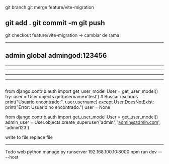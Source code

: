 git branch
git merge feature/vite-migration

git add .
git commit -m 
git push
-------------------------------------
git checkout feature/vite-migration  -> cambiar de rama

-------------------------------------
admin global
admingod:123456
-------------------------------------
-------------------------------------
-------------------------------------
-------------------------------------
-------------------------------------
-------------------------------------


from django.contrib.auth import get_user_model
User = get_user_model()
try:
    user = User.objects.get(username='test') # Buscar usuarios
    print("Usuario encontrado:", user.username)
except User.DoesNotExist:
    print("Error: Usuario no encontrado.")
    user = None



from django.contrib.auth import get_user_model
User = get_user_model()
admin_user = User.objects.create_superuser('admin', 'admin@admin.com', 'admin123')



write to file 
replace file


-----------
Todo web
python manage.py runserver 192.168.100.10:8000
npm run dev -- --host



